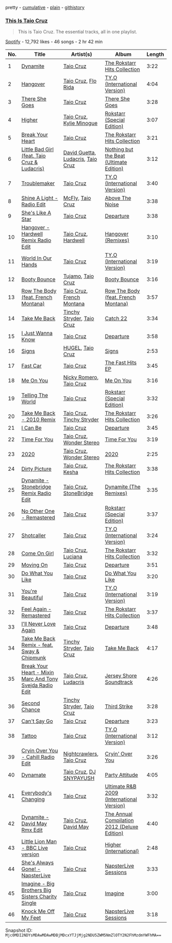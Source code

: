 pretty - [cumulative](/playlists/cumulative/37i9dQZF1DZ06evO40DPwJ.md) - [plain](/playlists/plain/37i9dQZF1DZ06evO40DPwJ) - [githistory](https://github.githistory.xyz/mackorone/spotify-playlist-archive/blob/main/playlists/plain/37i9dQZF1DZ06evO40DPwJ)

### [This Is Taio Cruz](https://open.spotify.com/playlist/37i9dQZF1DZ06evO40DPwJ)

> This is Taio Cruz\. The essential tracks, all in one playlist.

[Spotify](https://open.spotify.com/user/spotify) - 12,792 likes - 46 songs - 2 hr 42 min

| No. | Title | Artist(s) | Album | Length |
|---|---|---|---|---|
| 1 | [Dynamite](https://open.spotify.com/track/2CEgGE6aESpnmtfiZwYlbV) | [Taio Cruz](https://open.spotify.com/artist/6MF9fzBmfXghAz953czmBC) | [The Rokstarr Hits Collection](https://open.spotify.com/album/0eGvq1J5Ke7VlLLOYIlY4k) | 3:22 |
| 2 | [Hangover](https://open.spotify.com/track/5pmL3RzOy3IvGFaSDi4hZL) | [Taio Cruz](https://open.spotify.com/artist/6MF9fzBmfXghAz953czmBC), [Flo Rida](https://open.spotify.com/artist/0jnsk9HBra6NMjO2oANoPY) | [TY.O \(International Version\)](https://open.spotify.com/album/0TjgUvNEDN2PegfZVkoggi) | 4:04 |
| 3 | [There She Goes](https://open.spotify.com/track/5tmuKTnfayZkjDlukTz3vT) | [Taio Cruz](https://open.spotify.com/artist/6MF9fzBmfXghAz953czmBC) | [There She Goes](https://open.spotify.com/album/6lIsiWfNLzYcGQE6FmwJwt) | 3:28 |
| 4 | [Higher](https://open.spotify.com/track/6AxCr5G75R5rqyNCYWVpTo) | [Taio Cruz](https://open.spotify.com/artist/6MF9fzBmfXghAz953czmBC), [Kylie Minogue](https://open.spotify.com/artist/4RVnAU35WRWra6OZ3CbbMA) | [Rokstarr \(Special Edition\)](https://open.spotify.com/album/3h80tQ7iMvnWIE7EdtRhEm) | 3:07 |
| 5 | [Break Your Heart](https://open.spotify.com/track/7ElF5zxOwYP4qVSWVvse3W) | [Taio Cruz](https://open.spotify.com/artist/6MF9fzBmfXghAz953czmBC) | [The Rokstarr Hits Collection](https://open.spotify.com/album/0eGvq1J5Ke7VlLLOYIlY4k) | 3:21 |
| 6 | [Little Bad Girl \(feat\. Taio Cruz & Ludacris\)](https://open.spotify.com/track/55VzNhbcf0Gxf6qRCUAV01) | [David Guetta](https://open.spotify.com/artist/1Cs0zKBU1kc0i8ypK3B9ai), [Ludacris](https://open.spotify.com/artist/3ipn9JLAPI5GUEo4y4jcoi), [Taio Cruz](https://open.spotify.com/artist/6MF9fzBmfXghAz953czmBC) | [Nothing but the Beat \(Ultimate Edition\)](https://open.spotify.com/album/4bTjdxhRRUiWfwj200f9Kl) | 3:12 |
| 7 | [Troublemaker](https://open.spotify.com/track/60Qa4MfNC1dgVfuDF6rgMS) | [Taio Cruz](https://open.spotify.com/artist/6MF9fzBmfXghAz953czmBC) | [TY.O \(International Version\)](https://open.spotify.com/album/0TjgUvNEDN2PegfZVkoggi) | 3:40 |
| 8 | [Shine A Light \- Radio Edit](https://open.spotify.com/track/5potQQ4p1E51003y375eVC) | [McFly](https://open.spotify.com/artist/47izDDvtOxxz3FzHYuUptd), [Taio Cruz](https://open.spotify.com/artist/6MF9fzBmfXghAz953czmBC) | [Above The Noise](https://open.spotify.com/album/0PktNBv5Cem8XPnhkubCjR) | 3:38 |
| 9 | [She's Like A Star](https://open.spotify.com/track/7KBwU1bouDcULSjHjpdoFb) | [Taio Cruz](https://open.spotify.com/artist/6MF9fzBmfXghAz953czmBC) | [Departure](https://open.spotify.com/album/2j6ELt08ZpDnHJWJsr4Cpp) | 3:38 |
| 10 | [Hangover \- Hardwell Remix Radio Edit](https://open.spotify.com/track/63fyL7QZ1vhGZzZ9G56rcp) | [Taio Cruz](https://open.spotify.com/artist/6MF9fzBmfXghAz953czmBC), [Hardwell](https://open.spotify.com/artist/6BrvowZBreEkXzJQMpL174) | [Hangover \(Remixes\)](https://open.spotify.com/album/6yNFJz8Gy8E7ZR6ERc9nEa) | 3:10 |
| 11 | [World In Our Hands](https://open.spotify.com/track/79xJXZeudmfMq4ay9yCFGd) | [Taio Cruz](https://open.spotify.com/artist/6MF9fzBmfXghAz953czmBC) | [TY.O \(International Version\)](https://open.spotify.com/album/0TjgUvNEDN2PegfZVkoggi) | 3:19 |
| 12 | [Booty Bounce](https://open.spotify.com/track/53TfXXQXVXUX7FvifN6ZZX) | [Tujamo](https://open.spotify.com/artist/2vVNxGBvKRQMWwI5c8KmYh), [Taio Cruz](https://open.spotify.com/artist/6MF9fzBmfXghAz953czmBC) | [Booty Bounce](https://open.spotify.com/album/42n9ah7zuBftx5C0X09Xhs) | 3:16 |
| 13 | [Row The Body \(feat\. French Montana\)](https://open.spotify.com/track/5qmR4IEKBUpgPa14pGuWuS) | [Taio Cruz](https://open.spotify.com/artist/6MF9fzBmfXghAz953czmBC), [French Montana](https://open.spotify.com/artist/6vXTefBL93Dj5IqAWq6OTv) | [Row The Body \(feat\. French Montana\)](https://open.spotify.com/album/0SK5cDgoWVerVQbHne2epR) | 3:57 |
| 14 | [Take Me Back](https://open.spotify.com/track/4TdrHKdMJYlKDuPBenJomu) | [Tinchy Stryder](https://open.spotify.com/artist/7h2Y48bG543JDzEed383cx), [Taio Cruz](https://open.spotify.com/artist/6MF9fzBmfXghAz953czmBC) | [Catch 22](https://open.spotify.com/album/768phjrQ22pDyr1oQoW0bY) | 3:34 |
| 15 | [I Just Wanna Know](https://open.spotify.com/track/4k4ATqsMCM50atR4B8Q1m9) | [Taio Cruz](https://open.spotify.com/artist/6MF9fzBmfXghAz953czmBC) | [Departure](https://open.spotify.com/album/2j6ELt08ZpDnHJWJsr4Cpp) | 3:58 |
| 16 | [Signs](https://open.spotify.com/track/3bOoVnf3pItMfU5PMossd9) | [HUGEL](https://open.spotify.com/artist/5PlfkPxwCpRRWQJBxCa0By), [Taio Cruz](https://open.spotify.com/artist/6MF9fzBmfXghAz953czmBC) | [Signs](https://open.spotify.com/album/0iimd0kXrAa4g8wJ7piCXq) | 2:53 |
| 17 | [Fast Car](https://open.spotify.com/track/6aj2PLLML1AF6Ja9tfULCk) | [Taio Cruz](https://open.spotify.com/artist/6MF9fzBmfXghAz953czmBC) | [The Fast Hits EP](https://open.spotify.com/album/5whYqJlJ87Zuyv665iZRZc) | 3:45 |
| 18 | [Me On You](https://open.spotify.com/track/3nD6hpOexPDS1LHtoL7bPM) | [Nicky Romero](https://open.spotify.com/artist/5ChF3i92IPZHduM7jN3dpg), [Taio Cruz](https://open.spotify.com/artist/6MF9fzBmfXghAz953czmBC) | [Me On You](https://open.spotify.com/album/59rLZXhHthZStCJJbn1Rme) | 3:16 |
| 19 | [Telling The World](https://open.spotify.com/track/42AcnfPuSV3i6iWA0OfwTw) | [Taio Cruz](https://open.spotify.com/artist/6MF9fzBmfXghAz953czmBC) | [Rokstarr \(Special Edition\)](https://open.spotify.com/album/7CCqoU4oEIV3bSLm75IL5n) | 3:32 |
| 20 | [Take Me Back \- 2010 Remix](https://open.spotify.com/track/0ZnimFEb14Ciz5dvQJAQ3k) | [Taio Cruz](https://open.spotify.com/artist/6MF9fzBmfXghAz953czmBC), [Tinchy Stryder](https://open.spotify.com/artist/7h2Y48bG543JDzEed383cx) | [The Rokstarr Hits Collection](https://open.spotify.com/album/0eGvq1J5Ke7VlLLOYIlY4k) | 3:26 |
| 21 | [I Can Be](https://open.spotify.com/track/49YfIDm5WBGKyUxL8Vt5FV) | [Taio Cruz](https://open.spotify.com/artist/6MF9fzBmfXghAz953czmBC) | [Departure](https://open.spotify.com/album/2j6ELt08ZpDnHJWJsr4Cpp) | 3:45 |
| 22 | [Time For You](https://open.spotify.com/track/5INdME9pj1dzHgHaQDIuwY) | [Taio Cruz](https://open.spotify.com/artist/6MF9fzBmfXghAz953czmBC), [Wonder Stereo](https://open.spotify.com/artist/4P2qfdEHx0ObXclFvHh1fn) | [Time For You](https://open.spotify.com/album/72J1dmhoEB2IFkRLMP5ZAR) | 3:19 |
| 23 | [2020](https://open.spotify.com/track/0u39yW18Oo0pURg5XrtSOv) | [Taio Cruz](https://open.spotify.com/artist/6MF9fzBmfXghAz953czmBC), [Wonder Stereo](https://open.spotify.com/artist/4P2qfdEHx0ObXclFvHh1fn) | [2020](https://open.spotify.com/album/1ZlOVBJe134G0mm1N9eIf9) | 2:25 |
| 24 | [Dirty Picture](https://open.spotify.com/track/00qyVgLK2j92HYoFaNCnVD) | [Taio Cruz](https://open.spotify.com/artist/6MF9fzBmfXghAz953czmBC), [Kesha](https://open.spotify.com/artist/6LqNN22kT3074XbTVUrhzX) | [The Rokstarr Hits Collection](https://open.spotify.com/album/0eGvq1J5Ke7VlLLOYIlY4k) | 3:38 |
| 25 | [Dynamite \- Stonebridge Remix Radio Edit](https://open.spotify.com/track/3woqA7BkmDe9ROuGkqo7WT) | [Taio Cruz](https://open.spotify.com/artist/6MF9fzBmfXghAz953czmBC), [StoneBridge](https://open.spotify.com/artist/1jpQ5Xepnpx5YAqKQITP4A) | [Dynamite \(The Remixes\)](https://open.spotify.com/album/1QIRKG66PdTq9PKf7ooDQA) | 3:35 |
| 26 | [No Other One \- Remastered](https://open.spotify.com/track/5kcgBrYujE674rAnACCNkM) | [Taio Cruz](https://open.spotify.com/artist/6MF9fzBmfXghAz953czmBC) | [Rokstarr \(Special Edition\)](https://open.spotify.com/album/3h80tQ7iMvnWIE7EdtRhEm) | 3:37 |
| 27 | [Shotcaller](https://open.spotify.com/track/0lDKFNICklCakXQibsADpK) | [Taio Cruz](https://open.spotify.com/artist/6MF9fzBmfXghAz953czmBC) | [TY.O \(International Version\)](https://open.spotify.com/album/0TjgUvNEDN2PegfZVkoggi) | 3:24 |
| 28 | [Come On Girl](https://open.spotify.com/track/5Ej3OcVHAwIMVwiLo0broE) | [Taio Cruz](https://open.spotify.com/artist/6MF9fzBmfXghAz953czmBC), [Luciana](https://open.spotify.com/artist/4ugGMtXC28CVR5hlYJy9wV) | [The Rokstarr Hits Collection](https://open.spotify.com/album/0eGvq1J5Ke7VlLLOYIlY4k) | 3:32 |
| 29 | [Moving On](https://open.spotify.com/track/1Go2VujfXEVvJ0eZ1cMrIU) | [Taio Cruz](https://open.spotify.com/artist/6MF9fzBmfXghAz953czmBC) | [Departure](https://open.spotify.com/album/2j6ELt08ZpDnHJWJsr4Cpp) | 3:51 |
| 30 | [Do What You Like](https://open.spotify.com/track/1Tv1NuaM2jnCrGUE1cVaG6) | [Taio Cruz](https://open.spotify.com/artist/6MF9fzBmfXghAz953czmBC) | [Do What You Like](https://open.spotify.com/album/04zgNiSQl0PiOG85BNHwFP) | 3:20 |
| 31 | [You're Beautiful](https://open.spotify.com/track/4E8dV8dmrt8bz6sTV6tKF6) | [Taio Cruz](https://open.spotify.com/artist/6MF9fzBmfXghAz953czmBC) | [TY.O \(International Version\)](https://open.spotify.com/album/0TjgUvNEDN2PegfZVkoggi) | 3:19 |
| 32 | [Feel Again \- Remastered](https://open.spotify.com/track/0SDV4Wvg7q19B2dQwAv2HB) | [Taio Cruz](https://open.spotify.com/artist/6MF9fzBmfXghAz953czmBC) | [The Rokstarr Hits Collection](https://open.spotify.com/album/0eGvq1J5Ke7VlLLOYIlY4k) | 3:37 |
| 33 | [I'll Never Love Again](https://open.spotify.com/track/5PmRkzt9g5o3GXqWgl12ES) | [Taio Cruz](https://open.spotify.com/artist/6MF9fzBmfXghAz953czmBC) | [Departure](https://open.spotify.com/album/2j6ELt08ZpDnHJWJsr4Cpp) | 3:48 |
| 34 | [Take Me Back Remix \- feat\. Sway & Chipmunk](https://open.spotify.com/track/4MqsdeW1195zZVaMDSWbvj) | [Tinchy Stryder](https://open.spotify.com/artist/7h2Y48bG543JDzEed383cx), [Taio Cruz](https://open.spotify.com/artist/6MF9fzBmfXghAz953czmBC) | [Take Me Back](https://open.spotify.com/album/0AGt9wI36usQYCNSTd0aQK) | 4:17 |
| 35 | [Break Your Heart \- Mixin Marc And Tony Svejda Radio Edit](https://open.spotify.com/track/4mVtx1WO9DmJDrYoTC17Nf) | [Taio Cruz](https://open.spotify.com/artist/6MF9fzBmfXghAz953czmBC), [Ludacris](https://open.spotify.com/artist/3ipn9JLAPI5GUEo4y4jcoi) | [Jersey Shore Soundtrack](https://open.spotify.com/album/4tDWS8dQ6CZWysamjY9eDX) | 4:26 |
| 36 | [Second Chance](https://open.spotify.com/track/0vsKn0USf81XicoIV9XZ0P) | [Tinchy Stryder](https://open.spotify.com/artist/7h2Y48bG543JDzEed383cx), [Taio Cruz](https://open.spotify.com/artist/6MF9fzBmfXghAz953czmBC) | [Third Strike](https://open.spotify.com/album/2FpLsBqaonzdN5GrpQIZmJ) | 3:28 |
| 37 | [Can't Say Go](https://open.spotify.com/track/1ys0QvZtGmKK1A9gNYIoBU) | [Taio Cruz](https://open.spotify.com/artist/6MF9fzBmfXghAz953czmBC) | [Departure](https://open.spotify.com/album/2j6ELt08ZpDnHJWJsr4Cpp) | 3:23 |
| 38 | [Tattoo](https://open.spotify.com/track/6n1kUdwc699rJD3A7sBKqb) | [Taio Cruz](https://open.spotify.com/artist/6MF9fzBmfXghAz953czmBC) | [TY.O \(International Version\)](https://open.spotify.com/album/0TjgUvNEDN2PegfZVkoggi) | 3:12 |
| 39 | [Cryin Over You \- Cahill Radio Edit](https://open.spotify.com/track/0i3P2LfQQSY3mlPwfWoUUQ) | [Nightcrawlers](https://open.spotify.com/artist/1gALaWbNDnwS2ECV09sn2A), [Taio Cruz](https://open.spotify.com/artist/6MF9fzBmfXghAz953czmBC) | [Cryin' Over You](https://open.spotify.com/album/2rLPwr80ovNo3pYh0hNY0h) | 3:26 |
| 40 | [Dynamate](https://open.spotify.com/track/3ie62ykCa9eFGM3LBK8gDS) | [Taio Cruz](https://open.spotify.com/artist/6MF9fzBmfXghAz953czmBC), [DJ SNYPAYUSH](https://open.spotify.com/artist/4fR7R8Wats33udr7iae2Xr) | [Party Attitude](https://open.spotify.com/album/6tJ0Cy3DitXaUQh6TB1Y9w) | 4:05 |
| 41 | [Everybody's Changing](https://open.spotify.com/track/6bRHHbM9mxFakL8gcDUUmG) | [Taio Cruz](https://open.spotify.com/artist/6MF9fzBmfXghAz953czmBC) | [Ultimate R&B 2009 \(International Version\)](https://open.spotify.com/album/4meVJvSnundOZ4jYKl2aYm) | 3:32 |
| 42 | [Dynamite \- David May Rmx Edit](https://open.spotify.com/track/6akJJXxULYRHdtiaOOOIxe) | [Taio Cruz](https://open.spotify.com/artist/6MF9fzBmfXghAz953czmBC), [David May](https://open.spotify.com/artist/5d0rLXoTGxF0XzX88MTKeK) | [The Annual Compilation 2012 \(Deluxe Edition\)](https://open.spotify.com/album/2SV2xl020G040bP0DVM4y3) | 4:40 |
| 43 | [Little Lion Man \- BBC Live version](https://open.spotify.com/track/4VyOgFuAwUhYLFcRWWfZ7W) | [Taio Cruz](https://open.spotify.com/artist/6MF9fzBmfXghAz953czmBC) | [Higher \(International\)](https://open.spotify.com/album/5yUpgiR2rtjl8mLBamdDyY) | 2:48 |
| 44 | [She's Always Gone! \- NapsterLive](https://open.spotify.com/track/2kfko5FM1exgSB3JoaNZNs) | [Taio Cruz](https://open.spotify.com/artist/6MF9fzBmfXghAz953czmBC) | [NapsterLive Sessions](https://open.spotify.com/album/2Ba60UFtuZrNWu4KLgQQpW) | 3:33 |
| 45 | [Imagine \- Big Brothers Big Sisters Charity Single](https://open.spotify.com/track/1YPrvXgBooolvvFZG8Mk7p) | [Taio Cruz](https://open.spotify.com/artist/6MF9fzBmfXghAz953czmBC) | [Imagine](https://open.spotify.com/album/0eGpcYy98DaVtXiJh44tdj) | 3:00 |
| 46 | [Knock Me Off My Feet](https://open.spotify.com/track/4tQ6lDCuP8wSL4Kmp60e3q) | [Taio Cruz](https://open.spotify.com/artist/6MF9fzBmfXghAz953czmBC) | [NapsterLive Sessions](https://open.spotify.com/album/2Ba60UFtuZrNWu4KLgQQpW) | 3:18 |

Snapshot ID: `Mjc0MDI2NDYsMDAwMDAwMDBjMDcxYTJjMjg2NDU5ZWM5NmZlOTY2N2FhMzdmYWFhMA==`